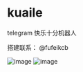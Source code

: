 # kuaile
telegram 快乐十分机器人

搭建联系： @fufeikcb

![image](https://github.com/tgbotk/kuaile/assets/132825544/c86d1389-dc16-4dc4-beb1-2fd203e804e6)
![image](https://github.com/tgbotk/kuaile/assets/132825544/5dee1b93-7cbe-4ab6-971b-cab8eb13dc26)
